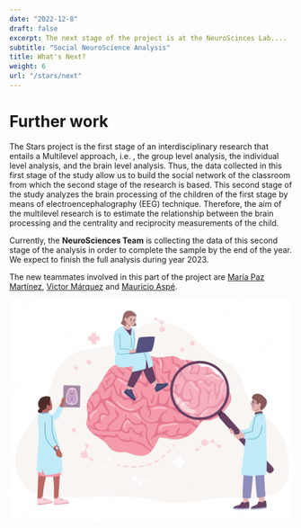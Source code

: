 ```yaml
---
date: "2022-12-8"
draft: false
excerpt: The next stage of the project is at the NeuroScinces Lab....
subtitle: "Social NeuroScience Analysis"
title: What's Next?
weight: 6
url: "/stars/next"
---
```


# Further work


The Stars project is the first stage of an interdisciplinary research that entails a Multilevel approach, i.e. , the group level analysis, the individual level analysis, and the brain level analysis.  Thus, the data collected in this first stage of the study allow us to build the social network of the classroom from which the second stage of the research is based. This second stage of the study analyzes the brain processing of the children of the first stage by means of electroencephalography (EEG) technique.  Therefore, the aim of the multilevel research is to estimate the relationship between the brain processing and the centrality and reciprocity measurements of the child.

Currently, the **NeuroSciences Team** is collecting the data of this second stage of the analysis in order to complete the sample by the end of the year. We expect to finish the full analysis during year 2023.

The new teammates involved in this part of the project are [María Paz Martínez](https://dccs.udd.cl/persona/maria-paz-martinez-molina-2/), [Victor Márquez](https://dccs.udd.cl/persona/victor-julio-marquez-2/) and [Mauricio Aspé](https://dccs.udd.cl/persona/mauricio-aspe-2/).

![](images/paste-19B59BD6.png)

